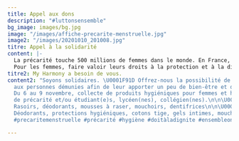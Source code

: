 ```yaml
---
title: Appel aux dons
description: "#luttonsensemble"
bg_image: images/bg.jpg
image: "/images/affiche-precarite-menstruelle.jpg"
image2: "/images/20201010_201008.jpg"
titre: Appel à la solidarité
content: |-
  La précarité touche 500 millions de femmes dans le monde. En France, 1,7 millions de femmes sont touchées par la précarité menstruelle. Se protéger avec des tissus, du papier journal ou encore des mouchoirs menace la santé (risques d'irritations, infections).
  Pour les femmes, faire valoir leurs droits à la protection et à la dignité est fondamentale. Lutter contre la précarité menstruelle des femmes en difficulté et des étudiantes est l'une de nos actions tout au long de l'année. L'hygiène intime étant primordiale, l'association My Harmony fournit un kit pour les femmes touchées par la précarité en France ainsi que les étudiantes. Notre but: apporter un minimum de confort durant les menstruations.
titre2: My Harmony a besoin de vous.
content2: "Soyons solidaires. \U0001F91D Offrez-nous la possibilité de venir en aide
  aux personnes démunies afin de leur apporter un peu de bien-être et de réconfort.\n\n\U0001F9F4\U0001FA92\U0001F9FC
  Du 6 au 9 novembre, collecte de produits hygiéniques pour femmes et hommes en situation
  de précarité et/ou étudiant(e)s, lycéen(nes), collégien(nes).\n\n\U0001F468‍\U0001F3A4
  Rasoirs, déodorants, mousses à raser, mouchoirs, dentifrices\n\n\U0001F469‍\U0001F3A4
  Déodorants, protections hygiéniques, cotons tige, gels intimes, mouchoirs.\n\n#solidarite
  #precaritemenstruelle #précarité #hygiène #doitàladignite #ensembleonestplusfort"

---
```

